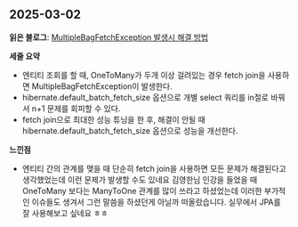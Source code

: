 ## 2025-03-02
**읽은 블로그**: [MultipleBagFetchException 발생시 해결 방법](https://jojoldu.tistory.com/457)

**세줄 요약**
- 엔티티 조회를 할 때, OneToMany가 두개 이상 걸려있는 경우 fetch join을 사용하면 MultipleBagFetchException이 발생한다.
- hibernate.default_batch_fetch_size 옵션으로 개별 select 쿼리를 in절로 바꿔서 n+1 문제를 회피할 수 있다.
- fetch join으로 최대한 성능 튜닝을 한 후, 해결이 안될 때 hibernate.default_batch_fetch_size 옵션으로 성능을 개선한다.

**느낀점**<br>
- 엔티티 간의 관계를 맺을 때 단순히 fetch join을 사용하면 모든 문제가 해결된다고 생각했었는데 이런 문제가 발생할 수도 있네요
김영한님 인강을 들었을 때 OneToMany 보다는 ManyToOne 관계를 많이 쓰라고 하셨었는데 이러한 부가적인 이슈들도 생겨서 그런 말씀을 하셨던게 아닐까 떠올랐습니다.
실무에서 JPA를 잘 사용해보고 싶네요 ㅎㅎ